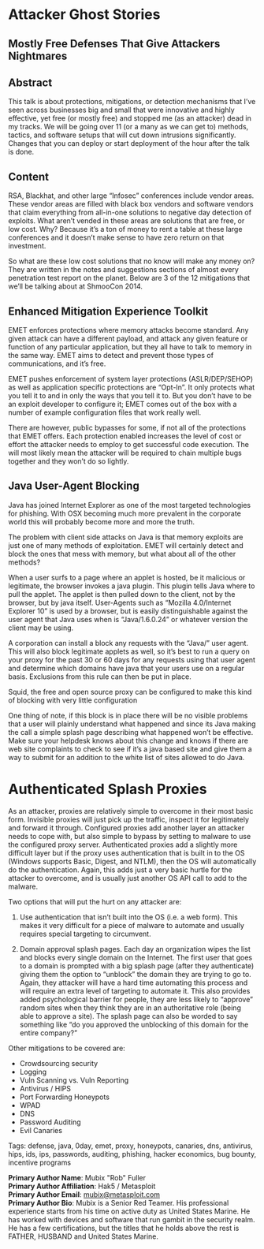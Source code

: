 # Attacker Ghost Stories

## Mostly Free Defenses That Give Attackers Nightmares

## Abstract

This talk is about protections, mitigations, or detection mechanisms that I’ve seen across businesses big and small that were innovative and highly effective, yet free (or mostly free) and stopped me (as an attacker) dead in my tracks. We will be going over 11 (or a many as we can get to) methods, tactics, and software setups that will cut down intrusions significantly. Changes that you can deploy or start deployment of the hour after the talk is done.

## Content

RSA, Blackhat, and other large “Infosec” conferences include vendor areas. These vendor areas are filled with black box vendors and software vendors that claim everything from all-in-one solutions to negative day detection of exploits. What aren’t vended in these areas are solutions that are free, or low cost. Why? Because it’s a ton of money to rent a table at these large conferences and it doesn’t make sense to have zero return on that investment.

So what are these low cost solutions that no know will make any money on? They are written in the notes and suggestions sections of almost every penetration test report on the planet. Below are 3 of the 12 mitigations that we’ll be talking about at ShmooCon 2014.

## Enhanced Mitigation Experience Toolkit

EMET enforces protections where memory attacks become standard. Any given attack can have a different payload, and attack any given feature or function of any particular application, but they all have to talk to memory in the same way. EMET aims to detect and prevent those types of communications, and it’s free.

EMET pushes enforcement of system layer protections (ASLR/DEP/SEHOP) as well as application specific protections are “Opt-In”. It only protects what you tell it to and in only the ways that you tell it to. But you don’t have to be an exploit developer to configure it; EMET comes out of the box with a number of example configuration files that work really well.

There are however, public bypasses for some, if not all of the protections that EMET offers. Each protection enabled increases the level of cost or effort the attacker needs to employ to get successful code execution. The will most likely mean the attacker will be required to chain multiple bugs together and they won’t do so lightly. 

## Java User-Agent Blocking

Java has joined Internet Explorer as one of the most targeted technologies for phishing. With OSX becoming much more prevalent in the corporate world this will probably become more and more the truth. 

The problem with client side attacks on Java is that memory exploits are just one of many methods of exploitation. EMET will certainly detect and block the ones that mess with memory, but what about all of the other methods?

When a user surfs to a page where an applet is hosted, be it malicious or legitimate, the browser invokes a java plugin. This plugin tells Java where to pull the applet. The applet is then pulled down to the client, not by the browser, but by java itself. User-Agents such as “Mozilla 4.0/Internet Explorer 10” is used by a browser, but is easily distinguishable against the user agent that Java uses when is “Java/1.6.0.24” or whatever version the client may be using.

A corporation can install a block any requests with the “Java/” user agent. This will also block legitimate applets as well, so it’s best to run a query on your proxy for the past 30 or 60 days for any requests using that user agent and determine which domains have java that your users use on a regular basis. Exclusions from this rule can then be put in place.

Squid, the free and open source proxy can be configured to make this kind of blocking with very little configuration

One thing of note, if this block is in place there will be no visible problems that a user will plainly understand what happened and since its Java making the call a simple splash page describing what happened won’t be effective. Make sure your helpdesk knows about this change and knows if there are web site complaints to check to see if it’s a java based site and give them a way to submit for an addition to the white list of sites allowed to do Java.

# Authenticated Splash Proxies

As an attacker, proxies are relatively simple to overcome in their most basic form. Invisible proxies will just pick up the traffic, inspect it for legitimately and forward it through. Configured proxies add another layer an attacker needs to cope with, but also simple to bypass by setting to malware to use the configured proxy server. Authenticated proxies add a slightly more difficult layer but if the proxy uses authentication that is built in to the OS (Windows supports Basic, Digest, and NTLM), then the OS will automatically do the authentication. Again, this adds just a very basic hurtle for the attacker to overcome, and is usually just another OS API call to add to the malware.

Two options that will put the hurt on any attacker are: 

1. Use authentication that isn’t built into the OS (i.e. a web form). This makes it very difficult for a piece of malware to automate and usually requires special targeting to circumvent. 

2. Domain approval splash pages. Each day an organization wipes the list and blocks every single domain on the Internet. The first user that goes to a domain is prompted with a big splash page (after they authenticate) giving them the option to “unblock” the domain they are trying to go to. Again, they attacker will have a hard time automating this process and will require an extra level of targeting to automate it. This also provides added psychological barrier for people, they are less likely to “approve” random sites when they think they are in an authoritative role (being able to approve a site). The splash page can also be worded to say something like “do you approved the unblocking of this domain for the entire company?”


Other mitigations to be covered are:

* Crowdsourcing security
* Logging
* Vuln Scanning vs. Vuln Reporting
* Antivirus / HIPS
* Port Forwarding Honeypots
* WPAD
* DNS
* Password Auditing
* Evil Canaries


Tags: defense, java, 0day, emet, proxy, honeypots, canaries, dns, antivirus, hips, ids, ips, passwords, auditing, phishing, hacker economics, bug bounty, incentive programs

**Primary Author Name**: Mubix "Rob" Fuller  
**Primary Author Affiliation**: Hak5 / Metasploit  
**Primary Author Email**: mubix@metasploit.com  
**Primary Author Bio**: Mubix is a Senior Red Teamer. His professional experience starts from his time on active duty as United States Marine. He has worked with devices and software that run gambit in the security realm. He has a few certifications, but the titles that he holds above the rest is FATHER, HUSBAND and United States Marine.
